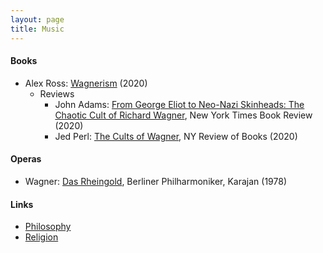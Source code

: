 ```yaml
---
layout: page
title: Music
---
```

#### Books
* Alex Ross: [Wagnerism](https://www.amazon.com/Wagnerism-Art-Politics-Shadow-Music/dp/0374285934) (2020)
  * Reviews
    * John Adams: [From George Eliot to Neo-Nazi Skinheads: The Chaotic Cult of Richard Wagner](https://www.nytimes.com/2020/09/16/books/review/wagnerism-alex-ross.html), New York Times Book Review (2020)
    * Jed Perl: [The Cults of Wagner](https://www.nybooks.com/articles/2020/10/08/the-cults-of-wagner/), NY Review of Books (2020)

#### Operas
* Wagner: [Das Rheingold](https://www.youtube.com/watch?v=yFCFq6WWmGE), Berliner Philharmoniker, Karajan (1978)

#### Links
* [Philosophy](philosophy.md)
* [Religion](religion.md)
